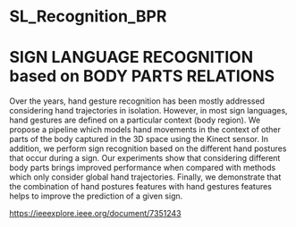 ﻿# SL_Recognition_BPR

# SIGN LANGUAGE RECOGNITION based on BODY PARTS RELATIONS

Over the years, hand gesture recognition has been mostly addressed considering hand trajectories in isolation. However, in most sign languages, hand gestures are defined on a particular context (body region). We propose a pipeline which models hand movements in the context of other parts of the body captured in the 3D space using the Kinect sensor. In addition, we perform sign recognition based on the different hand postures that occur during a sign. Our experiments show that considering different body parts brings improved performance when compared with methods which only consider global hand trajectories. Finally, we demonstrate that the combination of hand postures features with hand gestures features helps to improve the prediction of a given sign.


https://ieeexplore.ieee.org/document/7351243

